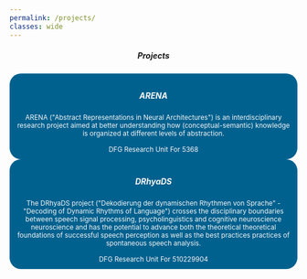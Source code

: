 ```yaml
---
permalink: /projects/
classes: wide
---
```

<style>
#boxcolor {
  background-color: #00618F ;
  border-radius:20px;
  padding: 10px;
} 
.white {
  color: #F8F6F5;
}
.centeralign {
  text-align: center;
  color: #F8F6F5;
}
.projname {
    text-align: center;
    font-weight: bold;
    color: #F8F6F5;
}
.projimage{
    display: block;
    margin-left: auto;
    margin-right: auto;
} 
.centeralign2 {
  text-align: center;
  font-weight: bold;
}
a:link { 
  text-decoration: none; 
} 
a:visited { 
  text-decoration: none; 
} 
a:hover { 
  text-decoration: none; 
} 
a:active { 
  text-decoration: none; 
}
</style>



<h5 class="centeralign2"> <b>Projects </b></h5>


<div class="container">
  <div class="row">
    <div class="col-md-6">
        <a href="https://neuroai-arena.github.io/"  class="special"><div id="boxcolor">
           <h5 class="centeralign">  <b>ARENA </b> </h5>
          <div class="centeralign">
            <small>
            ARENA ("Abstract Representations in Neural Architectures") is an interdisciplinary research project aimed at better understanding how (conceptual-semantic) knowledge is organized at different levels of abstraction. <br>
            <br>
            DFG Research Unit For 5368 
            </small>
           </div> 
        </div> 
        </a>
      </div> 
    <div class="col-md-6"> 
      <a href="https://gepris.dfg.de/gepris/projekt/510229904"  class="special"><div id="boxcolor">
         <h5 class="centeralign"> <b>DRhyaDS </b></h5>
        <div class="centeralign"> 
          <small>
          The DRhyaDS project ("Dekodierung der dynamischen Rhythmen von Sprache" - "Decoding of Dynamic Rhythms of Language") crosses the disciplinary boundaries between speech signal processing, psycholinguistics and cognitive neuroscience  neuroscience and has the potential to advance both the theoretical 
          theoretical foundations of successful speech perception as well as the best practices
          practices of spontaneous speech analysis.  <br>
          <br>
          DFG Research Unit For 510229904
          </small>
        </div>
        </a>
      </div> 
    </div>
  </div>
</div>